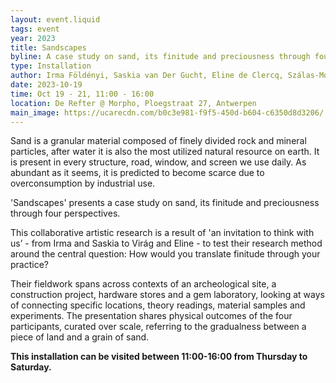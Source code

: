 ```yaml
---
layout: event.liquid
tags: event
year: 2023
title: Sandscapes
byline: A case study on sand, its finitude and preciousness through four perspectives.
type: Installation
author: Irma Földényi, Saskia van Der Gucht, Eline de Clercq, Szálas-Motesiczky
date: 2023-10-19
time: Oct 19 - 21, 11:00 - 16:00
location: De Refter @ Morpho, Ploegstraat 27, Antwerpen
main_image: https://ucarecdn.com/b0c3e981-f9f5-450d-b604-c6350d8d3206/
---
```

Sand is a granular material composed of finely divided rock and mineral particles, after water it is also the most utilized natural resource on earth. It is present in every structure, road, window, and screen we use daily. As abundant as it seems, it is predicted to become scarce due to overconsumption by industrial use.

'Sandscapes' presents a case study on sand, its finitude and preciousness through four perspectives.

This collaborative artistic research is a result of 'an invitation to think with us’ - from Irma and Saskia to Virág and Eline - to test their research method around the central question: How would you translate finitude through your practice?

Their fieldwork spans across contexts of an archeological site, a construction project, hardware stores and a gem laboratory, looking at ways of connecting specific locations, theory readings, material samples and experiments. The presentation shares physical outcomes of the four participants, curated over scale, referring to the gradualness between a piece of land and a grain of sand.

**This installation can be visited between 11:00-16:00 from Thursday to Saturday.**